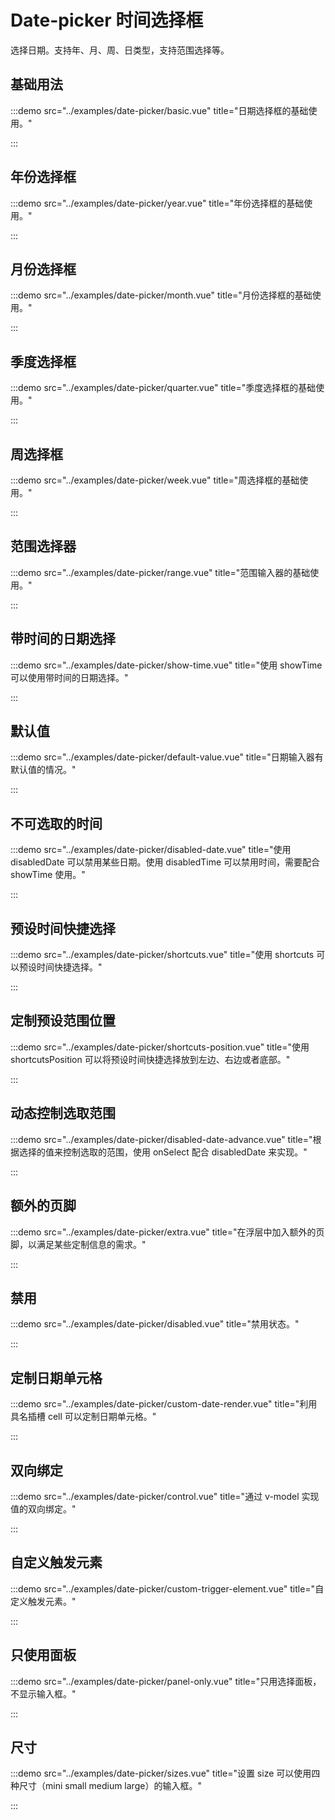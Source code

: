 # Date-picker 时间选择框

选择日期。支持年、月、周、日类型，支持范围选择等。

## 基础用法

:::demo src="../examples/date-picker/basic.vue" title="日期选择框的基础使用。"

:::

## 年份选择框

:::demo src="../examples/date-picker/year.vue" title="年份选择框的基础使用。"

:::

## 月份选择框

:::demo src="../examples/date-picker/month.vue" title="月份选择框的基础使用。"

:::

## 季度选择框

:::demo src="../examples/date-picker/quarter.vue" title="季度选择框的基础使用。"

:::

## 周选择框

:::demo src="../examples/date-picker/week.vue" title="周选择框的基础使用。"

:::

## 范围选择器

:::demo src="../examples/date-picker/range.vue" title="范围输入器的基础使用。"

:::

## 带时间的日期选择

:::demo src="../examples/date-picker/show-time.vue" title="使用 showTime 可以使用带时间的日期选择。"

:::

## 默认值

:::demo src="../examples/date-picker/default-value.vue" title="日期输入器有默认值的情况。"

:::

## 不可选取的时间

:::demo src="../examples/date-picker/disabled-date.vue" title="使用 disabledDate 可以禁用某些日期。使用 disabledTime 可以禁用时间，需要配合 showTime 使用。"

:::

## 预设时间快捷选择

:::demo src="../examples/date-picker/shortcuts.vue" title="使用 shortcuts 可以预设时间快捷选择。"

:::

## 定制预设范围位置

:::demo src="../examples/date-picker/shortcuts-position.vue" title="使用 shortcutsPosition 可以将预设时间快捷选择放到左边、右边或者底部。"

:::

## 动态控制选取范围

:::demo src="../examples/date-picker/disabled-date-advance.vue" title="根据选择的值来控制选取的范围，使用 onSelect 配合 disabledDate 来实现。"

:::

## 额外的页脚

:::demo src="../examples/date-picker/extra.vue" title="在浮层中加入额外的页脚，以满足某些定制信息的需求。"

:::

## 禁用

:::demo src="../examples/date-picker/disabled.vue" title="禁用状态。"

:::

## 定制日期单元格

:::demo src="../examples/date-picker/custom-date-render.vue" title="利用具名插槽 cell 可以定制日期单元格。"

:::

## 双向绑定

:::demo src="../examples/date-picker/control.vue" title="通过 v-model 实现值的双向绑定。"

:::

## 自定义触发元素

:::demo src="../examples/date-picker/custom-trigger-element.vue" title="自定义触发元素。"

:::

## 只使用面板

:::demo src="../examples/date-picker/panel-only.vue" title="只用选择面板，不显示输入框。"

:::

## 尺寸

:::demo src="../examples/date-picker/sizes.vue" title="设置 size 可以使用四种尺寸（mini small medium large）的输入框。"

:::

